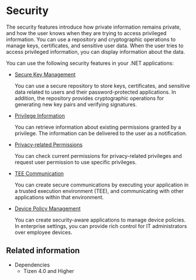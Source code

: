 # Security


The security features introduce how private information remains private, and how the user knows when they are trying to access privileged information. You can use a repository and cryptographic operations to manage keys, certificates, and sensitive user data. When the user tries to access privileged information, you can display information about the data.

You can use the following security features in your .NET applications:

-   [Secure Key Management](secure-repository.md)

    You can use a secure repository to store keys, certificates, and sensitive data related to users and their password-protected applications. In addition, the repository provides cryptographic operations for generating new key pairs and verifying signatures.

-   [Privilege Information](privilege.md)

    You can retrieve information about existing permissions granted by a privilege. The information can be delivered to the user as a notification.

-   [Privacy-related Permissions](privacy-related-permissions.md)

    You can check current permissions for privacy-related privileges and request user permission to use specific privileges.

-   [TEE Communication](tee-client.md)

    You can create secure communications by executing your application in a trusted execution environment (TEE), and communicating with other applications within that environment.

-   [Device Policy Management](dpm.md)

    You can create security-aware applications to manage device policies. In enterprise settings, you can provide rich control for IT administrators over employee devices.

## Related information
* Dependencies
  -   Tizen 4.0 and Higher

